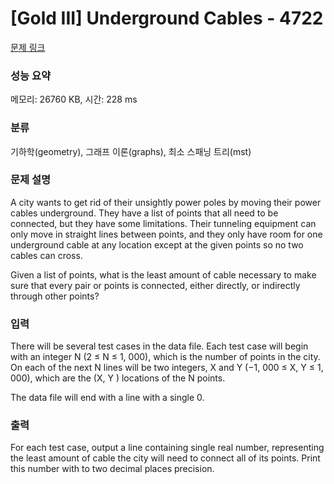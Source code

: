 # [Gold III] Underground Cables - 4722 

[문제 링크](https://www.acmicpc.net/problem/4722) 

### 성능 요약

메모리: 26760 KB, 시간: 228 ms

### 분류

기하학(geometry), 그래프 이론(graphs), 최소 스패닝 트리(mst)

### 문제 설명

<p>A city wants to get rid of their unsightly power poles by moving their power cables underground. They have a list of points that all need to be connected, but they have some limitations. Their tunneling equipment can only move in straight lines between points, and they only have room for one underground cable at any location except at the given points so no two cables can cross.</p>

<p>Given a list of points, what is the least amount of cable necessary to make sure that every pair or points is connected, either directly, or indirectly through other points?</p>

### 입력 

 <p>There will be several test cases in the data file. Each test case will begin with an integer N (2 ≤ N ≤ 1, 000), which is the number of points in the city. On each of the next N lines will be two integers, X and Y (−1, 000 ≤ X, Y ≤ 1, 000), which are the (X, Y ) locations of the N points.</p>

<p>The data file will end with a line with a single 0.</p>

### 출력 

 <p>For each test case, output a line containing single real number, representing the least amount of cable the city will need to connect all of its points. Print this number with to two decimal places precision.</p>

